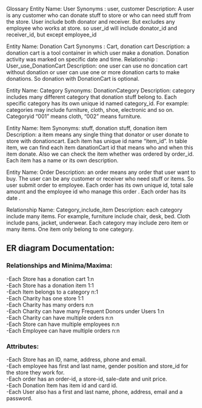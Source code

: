 Glossary
Entity Name: User
Synonyms : user, customer
Description: A user is any customer who can donate stuff to store or who can need stuff from the store.
User include both donator and receiver. But excludes any employee who works at store. so user_id will include donator_id and receiver_id, but except employee_id

Entity Name: Donation Cart
Synonyms : Cart, donation cart
Description: a donation cart is a tool container in which user make a donation. Donation activity was marked on specific date and time. 
Relationship : User_use_DonationCart
Description: one user can use no doncation cart without donation or user can use one or more donation carts to make donations. So donation with DonationCart is optional.

Entity Name: Category
Synonyms: DonationCategory
Description: category includes many different category that donation stuff belong to. Each specific category has its own unique id named category_id. For example: categories may include furniture, cloth, shoe, electronic and so on. Categoryid “001” means cloth, “002” means furniture.

Entity Name: Item
Synonyms: stuff, donation stuff, donation item
Description: a item means any single thing that donator or user donate to store with donationcart. Each item has unique id name “item_id”. In table item, we can find each item danationCart id that means who and when this item donate. Also we can check the item whether was ordered by order_id. Each item has a name or its own description.

Entity Name: Order
Description: an order means any order that user want to buy. The user can be any customer or receiver who need stuff or items. So user submit order to employee. Each order has its own unique id, total sale amount and the employee id who manage this order . Each order has its date .

Relationship Name: Category_include_item
Description: each category include many items. For example, furniture include chair, desk, bed. Cloth include pans, jacket, underwear. Each category may include zero item or many items. One item only belong to one category.
<h2> ER diagram Documentation:</h2>

<h3>Relationships and Minima/Maxima:</h3>
-Each Store has a donation cart 1:n </br>
-Each Store has a donation item 1:1 </br>
-Each Item belongs to a category n:1 </br>
-Each Charity has one store 1:1 </br>
-Each Charity has many orders n:n </br>
-Each Charity can have many Frequent Donors under Users 1:n </br>
-Each Charity can have multiple orders n:n </br>
-Each Store can have multiple employees n:n </br>
-Each Employee can have multiple orders n:n </br>

<h3>Attributes:</h3>
-Each Store has an ID, name, address, phone and email.</br>
-Each employee has first and last name, gender position and store_id for the store they work for.</br>
-Each order has an order-id, a store-id, sale-date and unit price.</br>
-Each Donation Item has item id and card id.</br>
-Each User also has a first and last name, phone, address, email and a password.</br>
